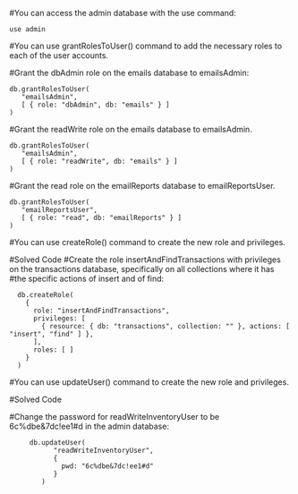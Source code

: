 #You can access the admin database with the use command:

    use admin

#You can use grantRolesToUser() command to add the necessary roles to each of the user accounts.

#Grant the dbAdmin role on the emails database to emailsAdmin:
  
    db.grantRolesToUser(
       "emailsAdmin",
       [ { role: "dbAdmin", db: "emails" } ]
    )

#Grant the readWrite role on the emails database to emailsAdmin.

    db.grantRolesToUser(
       "emailsAdmin",
       [ { role: "readWrite", db: "emails" } ]
    )


#Grant the read role on the emailReports database to emailReportsUser.
 
  
    db.grantRolesToUser(
       "emailReportsUser",
       [ { role: "read", db: "emailReports" } ]
    )

#You can use createRole() command to create the new role and privileges.

#Solved Code
#Create the role insertAndFindTransactions with privileges on the transactions database, specifically on all collections where it has #the specific actions of insert and of find:

      db.createRole(
        {
          role: "insertAndFindTransactions",
          privileges: [
            { resource: { db: "transactions", collection: "" }, actions: [ "insert", "find" ] },
          ],
          roles: [ ]
        }
      )

#You can use updateUser() command to create the new role and privileges.

#Solved Code

#Change the password for readWriteInventoryUser to be 6c%dbe&7dc!ee1#d in the admin database:

         db.updateUser(
               "readWriteInventoryUser",
               {
                 pwd: "6c%dbe&7dc!ee1#d"
               }
            )
